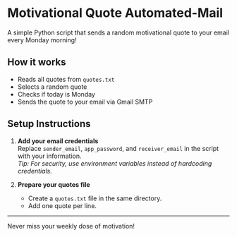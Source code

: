 # Motivational Quote Automated-Mail
A simple Python script that sends a random motivational quote to your email every Monday morning!

## How it works
- Reads all quotes from `quotes.txt`
- Selects a random quote
- Checks if today is Monday
- Sends the quote to your email via Gmail SMTP

## Setup Instructions
1. **Add your email credentials**  
   Replace `sender_email`, `app_password`, and `receiver_email` in the script with your information.  
   *Tip: For security, use environment variables instead of hardcoding credentials.*

2. **Prepare your quotes file**
   - Create a `quotes.txt` file in the same directory.
   - Add one quote per line.
---

Never miss your weekly dose of motivation!
